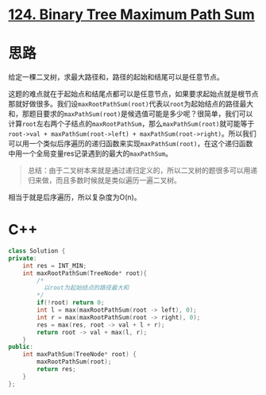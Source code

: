 # [124. Binary Tree Maximum Path Sum](https://leetcode.com/problems/binary-tree-maximum-path-sum/)

# 思路

给定一棵二叉树，求最大路径和，路径的起始和结尾可以是任意节点。

这题的难点就在于起始点和结尾点都可以是任意节点，如果要求起始点就是根节点那就好做很多。我们设`maxRootPathSum(root)`代表以`root`为起始结点的路径最大和，那题目要求的`maxPathSum(root)`是候选值可能是多少呢？很简单，我们可以计算`root`左右两个子结点的`maxRootPathSum`，那么`maxPathSum(root)`就可能等于`root->val + maxPathSum(root->left) + maxPathSum(root->right)`。所以我们可以用一个类似后序遍历的递归函数来实现`maxPathSum(root)`，在这个递归函数中用一个全局变量res记录遇到的最大的`maxPathSum`。

> 总结：由于二叉树本来就是通过递归定义的，所以二叉树的题很多可以用递归来做，而且多数时候就是类似遍历一遍二叉树。

相当于就是后序遍历，所以复杂度为O(n)。


# C++
``` C++
class Solution {
private:
    int res = INT_MIN;
    int maxRootPathSum(TreeNode* root){
        /*
          以root为起始结点的路径最大和
        */
        if(!root) return 0;
        int l = max(maxRootPathSum(root -> left), 0);
        int r = max(maxRootPathSum(root -> right), 0);
        res = max(res, root -> val + l + r);
        return root -> val + max(l, r);
    }
public:
    int maxPathSum(TreeNode* root) {
        maxRootPathSum(root);
        return res;
    }
};
```

